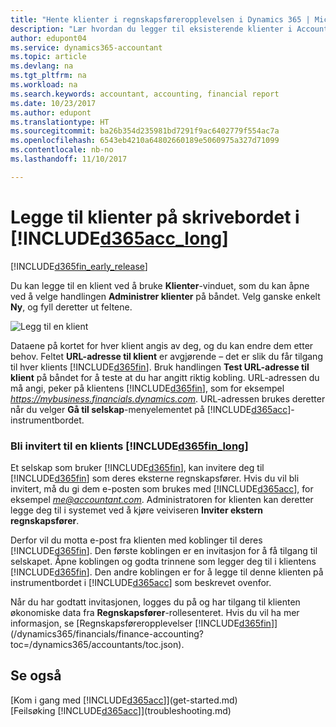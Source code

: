 ```yaml
---
title: "Hente klienter i regnskapsføreropplevelsen i Dynamics 365 | Microsoft-dokumentasjon"
description: "Lær hvordan du legger til eksisterende klienter i Accountant Hub for Dynamics 365."
author: edupont04
ms.service: dynamics365-accountant
ms.topic: article
ms.devlang: na
ms.tgt_pltfrm: na
ms.workload: na
ms.search.keywords: accountant, accounting, financial report
ms.date: 10/23/2017
ms.author: edupont
ms.translationtype: HT
ms.sourcegitcommit: ba26b354d235981bd7291f9ac6402779f554ac7a
ms.openlocfilehash: 6543eb4210a64802660189e5060975a327d71099
ms.contentlocale: nb-no
ms.lasthandoff: 11/10/2017

---
```

# <a name="add-clients-to-your-dashboard-in-included365acclongincludesd365acclongmdmd"></a>Legge til klienter på skrivebordet i [!INCLUDE[d365acc_long](includes/d365acc_long_md.md)]
[!INCLUDE[d365fin_early_release](includes/d365fin_early_release.md.md)]

Du kan legge til en klient ved å bruke **Klienter**-vinduet, som du kan åpne ved å velge handlingen **Administrer klienter** på båndet. Velg ganske enkelt **Ny**, og fyll deretter ut feltene.  

![Legg til en klient](./media/accountant-add-client/manage-client.png)

Dataene på kortet for hver klient angis av deg, og du kan endre dem etter behov. Feltet **URL-adresse til klient** er avgjørende – det er slik du får tilgang til hver klients [!INCLUDE[d365fin](includes/d365fin_md.md)]. Bruk handlingen **Test URL-adresse til klient** på båndet for å teste at du har angitt riktig kobling. URL-adressen du må angi, peker på klientens [!INCLUDE[d365fin](includes/d365fin_md.md)], som for eksempel *https://mybusiness.financials.dynamics.com*. URL-adressen brukes deretter når du velger **Gå til selskap**-menyelementet på [!INCLUDE[d365acc](includes/d365acc_md.md)]-instrumentbordet.  

### <a name="get-invited-to-a-clients-included365finlongincludesd365finlongmdmd"></a>Bli invitert til en klients [!INCLUDE[d365fin_long](includes/d365fin_long_md.md)]
Et selskap som bruker [!INCLUDE[d365fin](includes/d365fin_md.md)], kan invitere deg til [!INCLUDE[d365fin](includes/d365fin_md.md)] som deres eksterne regnskapsfører. Hvis du vil bli invitert, må du gi dem e-posten som brukes med [!INCLUDE[d365acc](includes/d365acc_md.md)], for eksempel *me@accountant.com*. Administratoren for klienten kan deretter legge deg til i systemet ved å kjøre veiviseren **Inviter ekstern regnskapsfører**.  

Derfor vil du motta e-post fra klienten med koblinger til deres [!INCLUDE[d365fin](includes/d365fin_md.md)]. Den første koblingen er en invitasjon for å få tilgang til selskapet. Åpne koblingen og godta trinnene som legger deg til i klientens [!INCLUDE[d365fin](includes/d365fin_md.md)]. Den andre koblingen er for å legge til denne klienten på instrumentbordet i [!INCLUDE[d365acc](includes/d365acc_md.md)] som beskrevet ovenfor.  

Når du har godtatt invitasjonen, logges du på og har tilgang til klienten økonomiske data fra **Regnskapsfører**-rollesenteret. Hvis du vil ha mer informasjon, se [Regnskapsføreropplevelser [!INCLUDE[d365fin](includes/d365fin_md.md)]](/dynamics365/financials/finance-accounting?toc=/dynamics365/accountants/toc.json).  

## <a name="see-also"></a>Se også
[Kom i gang med [!INCLUDE[d365acc](includes/d365acc_md.md)]](get-started.md)  
[Feilsøking [!INCLUDE[d365acc](includes/d365acc_md.md)]](troubleshooting.md)  


